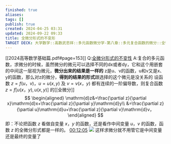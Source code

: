 ```yaml
---
finished: true
aliases: 
tags: []
publish: true
created: 2024-04-25 03:31
updated: 2024-09-22 09:33
title: 全微分形式的不变形
TARGET DECK: 大学数学::高数武忠祥::多元函数微分学-第八章::多元复合函数的微分::全微分形式的不变性
---
```

[[2024高等数学基础篇.pdf#page=153]]
Q:[全微分形式的不变性](obsidian://bookmaster?type=open-book&bid=JJxYFXOghLPvYFND&aid=4bb1f368-4a79-5a78-05fe-89ef2d41064c&page=153)
A:复合的多元函数，求微分的时候，虽然微分的微元可以选择不同的dx或者dy，它和这个用嵌套的中间这一层视为微元，**微分出来的结果是一样的**
z是u、v的函数，u和v又是x、y的函数，那么对z的微分，**得到的结果的形式**跟选择的这个微元是没关系的 
设函数 $z=f(u，v)$，$u=u(x,y)$ 及 $v=v(x，y)$ 都有连续的一阶偏导数，则复合函数 $z=f[u(x，y),u(x,y)]$ 的[[全微分]]
$$
\begin{aligned}
\mathrm{d}z&=\frac{\partial z}{\partial x}\mathrm{d}x+\frac{\partial z}{\partial y}\mathrm{d}y\\
&=\frac{\partial z}{\partial u}\mathrm{d}u+\frac{\partial z}{\partial v}\mathrm{d}v，
\end{aligned}
$$
即：不论把函数 $z$ 看做自变量 $x$，$y$ 的函数，还是看作中间变量 $u$，$v$ 的函数，函数 $z$ 的全微分形式都是一样的。
[00:12:05](https://www.youtube.com/watch?v=t0rAVGCpkss&t=726#t=12:05.69) 
![](https://img.hwenyi.tech/202404251138852.webp)
这样求微分就不用管它是中间变量还是最终的变量了

